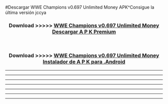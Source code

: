 #Descargar WWE Champions v0.697 Unlimited Money  APK^Consigue la última versión jccya



<div align="center">
<h3>Download >>>>> <a href="https://es-sites.web.app/?es= WWE Champions v0.697 Unlimited Money ">WWE Champions v0.697 Unlimited Money  Descargar A P K Premium</a></h3><br>

<h3>Download >>>>> <a href="https://es-sites.web.app/?es= WWE Champions v0.697 Unlimited Money ">WWE Champions v0.697 Unlimited Money  Instalador de A P K para .Android</a></h3>
</div>


----------------------------------------------------------

----------------------------------------------------------

----------------------------------------------------------

----------------------------------------------------------

----------------------------------------------------------

----------------------------------------------------------

----------------------------------------------------------


